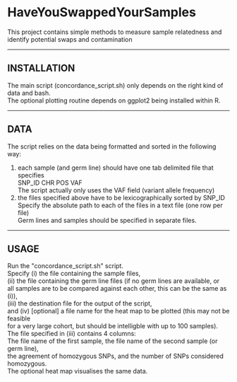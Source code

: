 # HaveYouSwappedYourSamples
This project contains simple methods to measure sample relatedness and identify potential swaps and contamination


------------
INSTALLATION
------------
The main script (concordance_script.sh) only depends on the right kind of data and bash.  
The optional plotting routine depends on ggplot2 being installed within R.  

----
DATA
----
The script relies on the data being formatted and sorted in the following way:  
1. each sample (and germ line) should have one tab delimited file that specifies  
    SNP_ID CHR POS VAF  
    The script actually only uses the VAF field (variant allele frequency)  
2. the files specified above have to be lexicographically sorted by SNP_ID  
Specify the absolute path to each of the files in a text file (one row per file)  
Germ lines and samples should be specified in separate files.  

-----
USAGE
-----
Run the "concordance_script.sh" script.  
Specify (i) the file containing the sample files,  
(ii) the file containing the germ line files (if no germ lines are available, or  
    all samples are to be compared against each other, this can be the same as (i)),  
(iii) the destination file for the output of the script,  
and (iv) [optional] a file name for the heat map to be plotted (this may not be feasible  
    for a very large cohort, but should be intelligble with up to 100 samples).  
The file specified in (iii) contains 4 columns:  
    The file name of the first sample, the file name of the second sample (or germ line),  
    the agreement of homozygous SNPs, and the number of SNPs considered homozygous.  
The optional heat map visualises the same data.  


